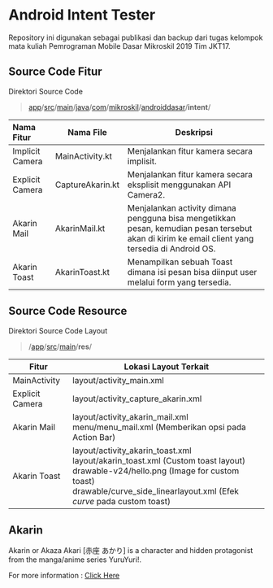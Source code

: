 # Android Intent Tester
Repository ini digunakan sebagai publikasi dan backup dari tugas kelompok mata kuliah Pemrograman Mobile Dasar Mikroskil 2019 Tim JKT17.

## Source Code Fitur
Direktori Source Code

> [app](https://github.com/taufiq30s/Android-Intent-Tester/tree/master/app)/[src](https://github.com/taufiq30s/Android-Intent-Tester/tree/master/app/src)/[main](https://github.com/taufiq30s/Android-Intent-Tester/tree/master/app/src/main)/[java](https://github.com/taufiq30s/Android-Intent-Tester/tree/master/app/src/main/java)/[com](https://github.com/taufiq30s/Android-Intent-Tester/tree/master/app/src/main/java/com)/[mikroskil](https://github.com/taufiq30s/Android-Intent-Tester/tree/master/app/src/main/java/com/mikroskil)/[androiddasar](https://github.com/taufiq30s/Android-Intent-Tester/tree/master/app/src/main/java/com/mikroskil/androiddasar)/**intent**/

| Nama Fitur      | Nama File        | Deskripsi                                                    |
| :-------------- | ---------------- | ------------------------------------------------------------ |
| Implicit Camera | MainActivity.kt  | Menjalankan fitur kamera secara implisit.                    |
| Explicit Camera | CaptureAkarin.kt | Menjalankan fitur kamera secara eksplisit menggunakan API Camera2. |
| Akarin Mail     | AkarinMail.kt    | Menjalankan activity dimana pengguna bisa mengetikkan pesan, kemudian pesan tersebut akan di kirim ke email client yang tersedia di Android OS. |
| Akarin Toast    | AkarinToast.kt   | Menampilkan sebuah Toast dimana isi pesan bisa diinput user melalui form yang tersedia. |



## Source Code Resource

Direktori Source Code Layout

> /[app](https://github.com/taufiq30s/Android-Intent-Tester/tree/master/app)/[src](https://github.com/taufiq30s/Android-Intent-Tester/tree/master/app/src)/[main](https://github.com/taufiq30s/Android-Intent-Tester/tree/master/app/src/main)/**res**/

| Fitur           | Lokasi Layout Terkait                                        |
| --------------- | ------------------------------------------------------------ |
| MainActivity    | layout/activity_main.xml                                     |
| Explicit Camera | layout/activity_capture_akarin.xml                           |
| Akarin Mail     | layout/activity_akarin_mail.xml<br />menu/menu_mail.xml (Memberikan opsi pada Action Bar) |
| Akarin Toast    | layout/activity_akarin_toast.xml<br />layout/akarin_toast.xml (Custom toast layout)<br />drawable-v24/hello.png (Image for custom toast)<br />drawable/curve_side_linearlayout.xml (Efek *curve* pada custom toast) |



## Akarin

Akarin or Akaza Akari [赤座 あかり] is a character and hidden protagonist from the manga/anime series YuruYuri!.

For more information : [Click Here]

[Click Here]: https://yuruyuri.fandom.com/wiki/Akari_Akaza

